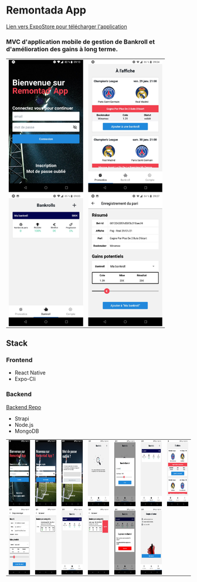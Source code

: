 # Remontada App

[Lien vers ExpoStore pour télécharger l'application](https://expo.io/@qoux/projects/remontada-app)

<h3>MVC d'application mobile de gestion de Bankroll et d'amélioration des gains à long terme.</h3>

| | |
|:-------------------------:|:-------------------------:|
|<img align="left" src="assets/auth-1.jpg" width="auto" height="360">|<img align="left" src="assets/4.jpg" width="auto" height="360">|
|<img align="left" src="assets/3.jpg" width="auto" height="360">|<img align="left" src="assets/5.jpg" width="auto" height="360">|





<h2>Stack</h2>

<h3>Frontend</h3>

- React Native
- Expo-Cli


<h3>Backend</h3> 

[Backend Repo](https://github.com/qroux/strapi-api)

 

- Strapi
- Node.js
- MongoDB


| | | | | | | |
|:-------------------------:|:-------------------------:|:-------------------------:|:-------------------------:|:-------------------------:|:-------------------------:|:-------------------------:|
|<img align="left" src="assets/auth-1.jpg" width="110" height="180">|<img align="left" src="assets/auth-2.jpg" width="110" height="180"> | <img align="left" src="assets/auth-3.jpg" width="110" height="180">|<img align="left" src="assets/1.jpg" width="110" height="180">|<img align="left" src="assets/2.jpg" width="110" height="180">|<img align="left" src="assets/3.jpg" width="110" height="180"> | <img align="left" src="assets/4.jpg" width="110" height="180"> |
|<img align="left" src="assets/5.jpg" width="110" height="180"> | <img align="left" src="assets/6.jpg" width="110" height="180">|<img align="left" src="assets/7.jpg" width="110" height="180">| <img align="left" src="assets/8.jpg" width="110" height="180"> | <img align="left" src="assets/9.jpg" width="110" height="180">| <img align="left" src="assets/10.jpg" width="110" height="180">|


